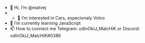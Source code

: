 - 👋 Hi, I’m @matvej
- - 👀 I’m interested in Cars, especionaly Volvo
- 🌱 I’m currently learning JavaScript
- 📫 How to connect me Telegram: odInOkiJ_MalcHiK or Discord: odInOkiJ_MalcHiK#0386

<!---
matvej2006/matvej2006 is a ✨ special ✨ repository because its `README.md` (this file) appears on your GitHub profile.
You can click the Preview link to take a look at your changes.
--->
